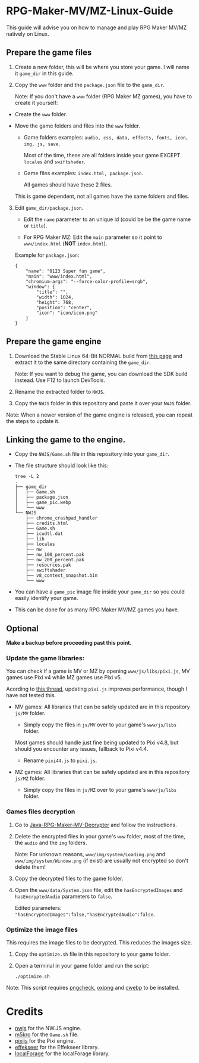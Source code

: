 # RPG-Maker-MV/MZ-Linux-Guide
This guide will advise you on how to manage and play RPG Maker MV/MZ natively on Linux.

## Prepare the game files
1. Create a new folder, this will be where you store your game. I will name it `game_dir` in this guide.

2. Copy the `www` folder and the `package.json` file to the `game_dir`.

    Note: If you don't have a `www` folder (RPG Maker MZ games), you have to create it yourself:

- Create the `www` folder.

- Move the game folders and files into the `www` folder.
    - Game folders examples: `audio, css, data, effects, fonts, icon, img, js, save`.

        Most of the time, these are all folders inside your game EXCEPT `locales` and `swiftshader`. 
    
    - Game files examples: `index.html, package.json`.

        All games should have these 2 files.

    This is game dependent, not all games have the same folders and files.

3. Edit `game_dir/package.json`.
    - Edit the `name` parameter to an unique id (could be be the game name or `title`).

    - For RPG Maker MZ: Edit the `main` parameter so it point to `www/index.html` (**NOT** `index.html`). 
    
    Example for `package.json`:
    ```
    {
        "name": "0123 Super fun game",
        "main": "www/index.html",
        "chromium-args": "--force-color-profile=srgb",
        "window": {
            "title": "",
            "width": 1024,
            "height": 768,
            "position": "center",
            "icon": "icon/icon.png"
        }
    }
    ```

## Prepare the game engine
1. Download the Stable Linux 64-Bit NORMAL build from [this page](https://nwjs.io/downloads) and extract it to the same directory containing the `game_dir`.

    Note: If you want to debug the game, you can download the SDK build instead. Use F12 to launch DevTools.

2. Rename the extracted folder to `NWJS`.

3. Copy the `NWJS` folder in this repository and paste it over your `NWJS` folder.

Note: When a newer version of the game engine is released, you can repeat the steps to update it.

## Linking the game to the engine.
- Copy the `NWJS/Game.sh` file in this repository into your `game_dir`.

- The file structure should look like this:
    ```
    tree -L 2
    .
    ├── game_dir
    │   ├── Game.sh
    │   ├── package.json
    │   ├── game_pic.webp
    │   └── www
    └── NWJS
        ├── chrome_crashpad_handler
        ├── credits.html
        ├── Game.sh
        ├── icudtl.dat
        ├── lib
        ├── locales
        ├── nw
        ├── nw_100_percent.pak
        ├── nw_200_percent.pak
        ├── resources.pak
        ├── swiftshader
        ├── v8_context_snapshot.bin
        └── www
    ```

- You can have a `game_pic` image file inside your `game_dir` so you could easily identify your game.

- This can be done for as many RPG Maker MV/MZ games you have.

## Optional
**Make a backup before proceeding past this point.**

### Update the game libraries:
You can check if a game is MV or MZ by opening `www/js/libs/pixi.js`, MV games use Pixi v4 while MZ games use Pixi v5.

Acording to [this thread](https://forums.rpgmakerweb.com/index.php?threads/123317), updating `pixi.js` improves performance, though I have not tested this.

- MV games: All libraries that can be safely updated are in this repository `js/MV` folder.
    - Simply copy the files in `js/MV` over to your game's `www/js/libs` folder.

    Most games should handle just fine being updated to Pixi v4.8, but should you encounter any issues, fallback to Pixi v4.4.
    - Rename `pixi44.js` to `pixi.js`.

- MZ games: All libraries that can be safely updated are in this repository `js/MZ` folder.
    - Simply copy the files in `js/MZ` over to your game's `www/js/libs` folder.

### Games files decryption
1. Go to [Java-RPG-Maker-MV-Decrypter](https://gitlab.com/Petschko/Java-RPG-Maker-MV-Decrypter) and follow the instructions.

2. Delete the encrypted files in your game's `www` folder, most of the time, the `audio` and the `img` folders.

    Note: For unknown reasons, `www/img/system/Loading.png` and `www/img/system/Window.png` (if exist) are usually not encrypted so don't delete them!

3. Copy the decrypted files to the game folder.

4. Open the `www/data/System.json` file, edit the `hasEncryptedImages` and `hasEncryptedAudio` parameters to `false`.

    Edited parameters: `"hasEncryptedImages":false,"hasEncryptedAudio":false`.

### Optimize the image files
This requires the image files to be decrypted. This reduces the images size.

1. Copy the `optimize.sh` file in this repository to your game folder.

2. Open a terminal in your game folder and run the script:

    ```
    ./optimize.sh
    ```

Note: This script requires [pngcheck](http://www.libpng.org/pub/png/apps/pngcheck.html), [oxipng](https://github.com/shssoichiro/oxipng) and [cwebp](https://developers.google.com/speed/webp/docs/cwebp) to be installed.

# Credits
- [nwjs](https://github.com/nwjs/nw.js) for the NW.JS engine.
- [m5kro](https://github.com/m5kro/Painless-Porter) for the `Game.sh` file.
- [pixijs](https://github.com/pixijs/pixijs) for the Pixi engine.
- [effekseer](https://github.com/effekseer/EffekseerForWebGL) for the Effekseer library.
- [localForage](https://github.com/localForage/localForage) for the localForage library.

